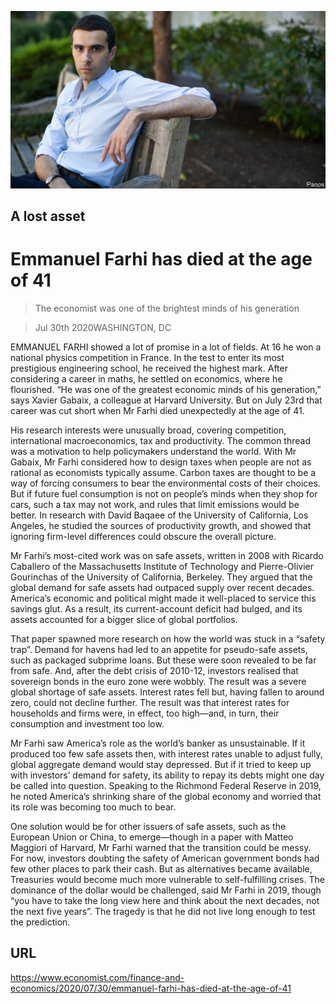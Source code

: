 ![](./images/20200801_FNP001.jpg)

## A lost asset

# Emmanuel Farhi has died at the age of 41

> The economist was one of the brightest minds of his generation

> Jul 30th 2020WASHINGTON, DC

EMMANUEL FARHI showed a lot of promise in a lot of fields. At 16 he won a national physics competition in France. In the test to enter its most prestigious engineering school, he received the highest mark. After considering a career in maths, he settled on economics, where he flourished. “He was one of the greatest economic minds of his generation,” says Xavier Gabaix, a colleague at Harvard University. But on July 23rd that career was cut short when Mr Farhi died unexpectedly at the age of 41.

His research interests were unusually broad, covering competition, international macroeconomics, tax and productivity. The common thread was a motivation to help policymakers understand the world. With Mr Gabaix, Mr Farhi considered how to design taxes when people are not as rational as economists typically assume. Carbon taxes are thought to be a way of forcing consumers to bear the environmental costs of their choices. But if future fuel consumption is not on people’s minds when they shop for cars, such a tax may not work, and rules that limit emissions would be better. In research with David Baqaee of the University of California, Los Angeles, he studied the sources of productivity growth, and showed that ignoring firm-level differences could obscure the overall picture.

Mr Farhi’s most-cited work was on safe assets, written in 2008 with Ricardo Caballero of the Massachusetts Institute of Technology and Pierre-Olivier Gourinchas of the University of California, Berkeley. They argued that the global demand for safe assets had outpaced supply over recent decades. America’s economic and political might made it well-placed to service this savings glut. As a result, its current-account deficit had bulged, and its assets accounted for a bigger slice of global portfolios.

That paper spawned more research on how the world was stuck in a “safety trap”. Demand for havens had led to an appetite for pseudo-safe assets, such as packaged subprime loans. But these were soon revealed to be far from safe. And, after the debt crisis of 2010-12, investors realised that sovereign bonds in the euro zone were wobbly. The result was a severe global shortage of safe assets. Interest rates fell but, having fallen to around zero, could not decline further. The result was that interest rates for households and firms were, in effect, too high—and, in turn, their consumption and investment too low.

Mr Farhi saw America’s role as the world’s banker as unsustainable. If it produced too few safe assets then, with interest rates unable to adjust fully, global aggregate demand would stay depressed. But if it tried to keep up with investors’ demand for safety, its ability to repay its debts might one day be called into question. Speaking to the Richmond Federal Reserve in 2019, he noted America’s shrinking share of the global economy and worried that its role was becoming too much to bear.

One solution would be for other issuers of safe assets, such as the European Union or China, to emerge—though in a paper with Matteo Maggiori of Harvard, Mr Farhi warned that the transition could be messy. For now, investors doubting the safety of American government bonds had few other places to park their cash. But as alternatives became available, Treasuries would become much more vulnerable to self-fulfilling crises. The dominance of the dollar would be challenged, said Mr Farhi in 2019, though “you have to take the long view here and think about the next decades, not the next five years”. The tragedy is that he did not live long enough to test the prediction.

## URL

https://www.economist.com/finance-and-economics/2020/07/30/emmanuel-farhi-has-died-at-the-age-of-41
